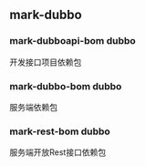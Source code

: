 ## mark-dubbo

### mark-dubboapi-bom dubbo 
开发接口项目依赖包

### mark-dubbo-bom dubbo 
服务端依赖包

### mark-rest-bom dubbo 
服务端开放Rest接口依赖包
